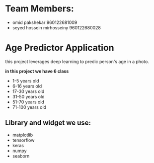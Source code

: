 # Team Members:
- omid pakshekar 960122681009
- seyed hossein mirhosseiny 960122680028
# Age Predictor Application
this project leverages deep learning to predic person's age in a photo.

**in this project we have 6 class**
- 1-5 years old
- 6-16 years old
- 17-30 years old
- 31-50 years old
- 51-70 years old
- 71-100 years old

## Library and widget we use: 
- matplotlib
- tensorflow
- keras
- numpy
- seaborn
